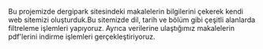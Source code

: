 Bu projemizde dergipark sitesindeki makalelerin bilgilerini çekerek kendi web sitemizi oluşturduk.Bu sitemizde dil, tarih ve bölüm gibi çeşitli alanlarda filtreleme işlemleri yapıyoruz. Ayrıca verilerine ulaştığımız makalelerin pdf'lerini indirme işlemleri gerçekleştiriyoruz.   
